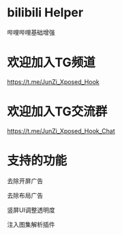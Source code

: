 # bilibili Helper
哔哩哔哩基础增强
# 欢迎加入TG频道
https://t.me/JunZi_Xposed_Hook
# 欢迎加入TG交流群
https://t.me/JunZi_Xposed_Hook_Chat
# 支持的功能
去除开屏广告

去除布局广告

竖屏UI调整透明度

注入图集解析插件
